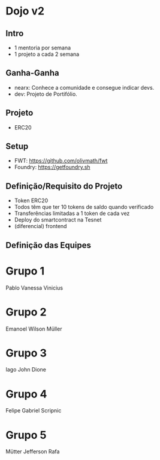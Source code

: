 # Dojo v2


## Intro

- 1 mentoria por semana
- 1 projeto a cada 2 semana


## Ganha-Ganha

- nearx: Conhece a comunidade e consegue indicar devs.
- dev: Projeto de Portifólio.

## Projeto

- ERC20


## Setup

- FWT: https://github.com/olivmath/fwt
- Foundry: https://getfoundry.sh

## Definição/Requisito do Projeto


- Token ERC20
- Todos têm que ter 10 tokens de saldo quando verificado
- Transferências limitadas a 1 token de cada vez
- Deploy do smartcontract na Tesnet
- (diferencial) frontend

## Definição das Equipes

# Grupo 1
Pablo
Vanessa
Vinicius

# Grupo 2
Emanoel
Wilson
Müller

# Grupo 3
Iago
John
Dione

# Grupo 4
Felipe
Gabriel
Scripnic

# Grupo 5
Mütter
Jefferson
Rafa

